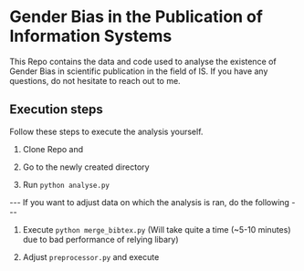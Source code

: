 # Gender Bias in the Publication of Information Systems

This Repo contains the data and code used to analyse the existence of Gender Bias in scientific publication in the field of IS. If you have any questions, do not hesitate to reach out to me.

## Execution steps
Follow these steps to execute the analysis yourself.

1. Clone Repo and 

2. Go to the newly created directory

3. Run `python analyse.py`

--- If you want to adjust data on which the analysis is ran, do the following ---

1. Execute `python merge_bibtex.py` (Will take quite a time (~5-10 minutes) due to bad performance of relying libary)

2. Adjust `preprocessor.py` and execute

